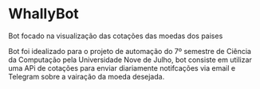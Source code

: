 # WhallyBot
Bot focado na visualização das cotações das moedas dos paises

Bot foi idealizado para o projeto de automação do 7º semestre de Ciência da Computação pela Universidade Nove de Julho, bot consiste em utilizar uma APi de cotações para enviar diariamente notifcações via email e Telegram sobre a vairação da moeda desejada.
